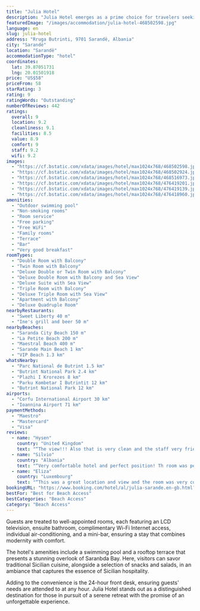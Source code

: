 ```yaml
---
title: "Julia Hotel"
description: "Julia Hotel emerges as a prime choice for travelers seeking a blend of comfort and convenience, with its prime location offering breathtaking sea views and immediate access to the beaches, just a minute's walk away."
featuredImage: "/images/accommodation/julia-hotel-468502598.jpg"
language: en
slug: julia-hotel
address: "Rruga Butrinti, 9701 Sarandë, Albania"
city: "Sarandë"
location: "Sarandë"
accommodationType: "hotel"
coordinates:
  lat: 39.87051731
  lng: 20.01501918
price: "US$58"
priceFrom: 58
starRating: 3
rating: 9
ratingWords: "Outstanding"
numberOfReviews: 442
ratings:
  overall: 9
  location: 9.2
  cleanliness: 9.1
  facilities: 8.5
  value: 8.9
  comfort: 9
  staff: 9.2
  wifi: 9.2
images:
  - "https://cf.bstatic.com/xdata/images/hotel/max1024x768/468502598.jpg?k=8059a9b46eb0c0ffeb725e15b1559004e91e6e37b8b4b8239edcc3a2234078f7&o=&hp=1"
  - "https://cf.bstatic.com/xdata/images/hotel/max1024x768/468502924.jpg?k=5b2d9951961fb29d94bb6a9f698b24bee5944b9631c25900bb9e526e554ad51e&o=&hp=1"
  - "https://cf.bstatic.com/xdata/images/hotel/max1024x768/468516973.jpg?k=b78fbac27590c0f764543681f6c7ffb6ec3fb79070afbd5b31291ecfc9870ab3&o=&hp=1"
  - "https://cf.bstatic.com/xdata/images/hotel/max1024x768/476419201.jpg?k=fd991fe681d833a2e6fcf147a9eda74680e023532ffbffafed57b2d795aa18ce&o=&hp=1"
  - "https://cf.bstatic.com/xdata/images/hotel/max1024x768/476419139.jpg?k=3255c275dff0815e6ca630953c74dcb6fceaf42b86f2824defb77850aae138dd&o=&hp=1"
  - "https://cf.bstatic.com/xdata/images/hotel/max1024x768/476418960.jpg?k=6f3a124d35d1a7dbb474a5900b5bb9dde6202aa74e72a15629ad98587d203aaf&o=&hp=1"
amenities:
  - "Outdoor swimming pool"
  - "Non-smoking rooms"
  - "Room service"
  - "Free parking"
  - "Free WiFi"
  - "Family rooms"
  - "Terrace"
  - "Bar"
  - "Very good breakfast"
roomTypes:
  - "Double Room with Balcony"
  - "Twin Room with Balcony"
  - "Deluxe Double or Twin Room with Balcony"
  - "Deluxe Double Room with Balcony and Sea View"
  - "Deluxe Suite with Sea View"
  - "Triple Room with Balcony"
  - "Deluxe Triple Room with Sea View"
  - "Apartment with Balcony"
  - "Deluxe Quadruple Room"
nearbyRestaurants:
  - "Sweet Liberty 40 m"
  - "Ine's grill and beer 50 m"
nearbyBeaches:
  - "Saranda City Beach 150 m"
  - "La Petite Beach 200 m"
  - "Maestral Beach 400 m"
  - "Sarande Main Beach 1 km"
  - "VIP Beach 1.3 km"
whatsNearby:
  - "Parc National de Butrint 1.5 km"
  - "Butrint National Park 2.4 km"
  - "Plazhi I Krorezes 8 km"
  - "Parku Kombetar I Butrintit 12 km"
  - "Butrint National Park 12 km"
airports:
  - "Corfu International Airport 30 km"
  - "Ioannina Airport 71 km"
paymentMethods:
  - "Maestro"
  - "Mastercard"
  - "Visa"
reviews:
  - name: "Hysen"
    country: "United Kingdom"
    text: "“The view!!! Also that is very clean and the staff very friendly! Can’t wait to go in summer again❤️”"
  - name: "Silvio"
    country: "Albania"
    text: "“Very comfortable hotel and perfect position! Th room was perfect and very clean ! The rooftop gives you a view of all Saranda city . Perfect stay and i will come back for sure.”"
  - name: "Eliza"
    country: "Luxembourg"
    text: "“This was a great location and view and the room was very comfortable. We were informed we were visiting in the very (very!) offseason which was clear with the low occupancy. So we had great service, got to choose our breakfast off the menu and had...”"
bookingURL: "https://www.booking.com/hotel/al/julia-sarande.en-gb.html?aid=8035640"
bestFor: "Best for Beach Access"
bestCategories: "Beach Access"
category: "Beach Access"
---
```


Guests are treated to well-appointed rooms, each featuring an LCD television, ensuite bathroom, complimentary Wi-Fi Internet access, individual air-conditioning, and a mini-bar, ensuring a stay that combines modernity with comfort.

The hotel's amenities include a swimming pool and a rooftop terrace that presents a stunning overlook of Saranbda Bay. Here, visitors can savor traditional Sicilian cuisine, alongside a selection of snacks and salads, in an ambiance that captures the essence of Sicilian hospitality.

Adding to the convenience is the 24-hour front desk, ensuring guests' needs are attended to at any hour. Julia Hotel stands out as a distinguished destination for those in pursuit of a serene retreat with the promise of an unforgettable experience.